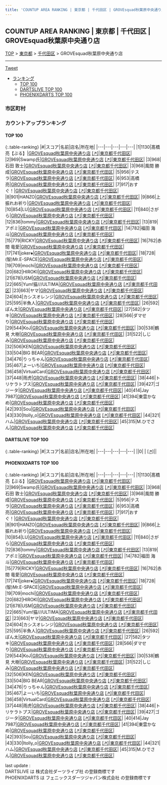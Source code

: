 ```yaml
---
title: 'COUNTUP AREA RANKING | 東京都 | 千代田区 | GROVEsquad秋葉原中央通り店'
---
```

## COUNTUP AREA RANKING | 東京都 | 千代田区 | GROVEsquad秋葉原中央通り店

[TOP](/darts/rank/) > [東京都](/darts/rank/東京都/) > [千代田区](/darts/rank/東京都/千代田区/) > GROVEsquad秋葉原中央通り店

___

<a href="https://twitter.com/share?ref_src=twsrc%5Etfw" data-text="COUNTUP AREA RANKING | 東京都千代田区GROVEsquad秋葉原中央通り店" class="twitter-share-button" data-hashtags="DARTSLIVE,PHOENIXDARTS,darts,ダーツ" data-show-count="false">Tweet</a>

* [ランキング](#カウントアップランキング)
    * [TOP 100](#top-100)
    * [DARTSLIVE TOP 100](#dartslive-top-100)
    * [PHOENIXDARTS TOP 100](#phoenixdarts-top-100)

### 市区町村

<ul>

</ul>

### カウントアップランキング

#### TOP 100



{:.table-ranking}
|#|スコア|名前|店名|所在地|
|---|---|---|---|---|
|1|1130|<span class="rank-name-pd">髙橋 亮【ぶる】</span>|<a href="/darts/rank/shops/85159.html">GROVEsquad秋葉原中央通り店</a> <a href="https://vs.phoenixdarts.com/jp/shop/shopDetailInfo/s_85159?s_seq=85159">[↗]</a>|<a href="/darts/rank/東京都/千代田区">東京都千代田区</a>|
|2|969|<span class="rank-name-pd">Swamp氏</span>|<a href="/darts/rank/shops/85159.html">GROVEsquad秋葉原中央通り店</a> <a href="https://vs.phoenixdarts.com/jp/shop/shopDetailInfo/s_85159?s_seq=85159">[↗]</a>|<a href="/darts/rank/東京都/千代田区">東京都千代田区</a>|
|3|968|<span class="rank-name-pd"><span class="pro-icon-pd"></span>石田 敦士</span>|<a href="/darts/rank/shops/85159.html">GROVEsquad秋葉原中央通り店</a> <a href="https://vs.phoenixdarts.com/jp/shop/shopDetailInfo/s_85159?s_seq=85159">[↗]</a>|<a href="/darts/rank/東京都/千代田区">東京都千代田区</a>|
|3|968|<span class="rank-name-pd"><span class="pro-icon-pd"></span>風間 勝成</span>|<a href="/darts/rank/shops/85159.html">GROVEsquad秋葉原中央通り店</a> <a href="https://vs.phoenixdarts.com/jp/shop/shopDetailInfo/s_85159?s_seq=85159">[↗]</a>|<a href="/darts/rank/東京都/千代田区">東京都千代田区</a>|
|5|956|<span class="rank-name-pd">テスラ</span>|<a href="/darts/rank/shops/85159.html">GROVEsquad秋葉原中央通り店</a> <a href="https://vs.phoenixdarts.com/jp/shop/shopDetailInfo/s_85159?s_seq=85159">[↗]</a>|<a href="/darts/rank/東京都/千代田区">東京都千代田区</a>|
|6|953|<span class="rank-name-pd"><span class="pro-icon-pd"></span>高橋  亮</span>|<a href="/darts/rank/shops/85159.html">GROVEsquad秋葉原中央通り店</a> <a href="https://vs.phoenixdarts.com/jp/shop/shopDetailInfo/s_85159?s_seq=85159">[↗]</a>|<a href="/darts/rank/東京都/千代田区">東京都千代田区</a>|
|7|917|<span class="rank-name-pd">おすぐ！</span>|<a href="/darts/rank/shops/85159.html">GROVEsquad秋葉原中央通り店</a> <a href="https://vs.phoenixdarts.com/jp/shop/shopDetailInfo/s_85159?s_seq=85159">[↗]</a>|<a href="/darts/rank/東京都/千代田区">東京都千代田区</a>|
|8|901|<span class="rank-name-pd">HANZO</span>|<a href="/darts/rank/shops/85159.html">GROVEsquad秋葉原中央通り店</a> <a href="https://vs.phoenixdarts.com/jp/shop/shopDetailInfo/s_85159?s_seq=85159">[↗]</a>|<a href="/darts/rank/東京都/千代田区">東京都千代田区</a>|
|9|866|<span class="rank-name-pd">上振れお祈り</span>|<a href="/darts/rank/shops/85159.html">GROVEsquad秋葉原中央通り店</a> <a href="https://vs.phoenixdarts.com/jp/shop/shopDetailInfo/s_85159?s_seq=85159">[↗]</a>|<a href="/darts/rank/東京都/千代田区">東京都千代田区</a>|
|10|854|<span class="rank-name-pd">LU</span>|<a href="/darts/rank/shops/85159.html">GROVEsquad秋葉原中央通り店</a> <a href="https://vs.phoenixdarts.com/jp/shop/shopDetailInfo/s_85159?s_seq=85159">[↗]</a>|<a href="/darts/rank/東京都/千代田区">東京都千代田区</a>|
|11|840|<span class="rank-name-pd">さがら</span>|<a href="/darts/rank/shops/85159.html">GROVEsquad秋葉原中央通り店</a> <a href="https://vs.phoenixdarts.com/jp/shop/shopDetailInfo/s_85159?s_seq=85159">[↗]</a>|<a href="/darts/rank/東京都/千代田区">東京都千代田区</a>|
|12|836|<span class="rank-name-pd">tommy</span>|<a href="/darts/rank/shops/85159.html">GROVEsquad秋葉原中央通り店</a> <a href="https://vs.phoenixdarts.com/jp/shop/shopDetailInfo/s_85159?s_seq=85159">[↗]</a>|<a href="/darts/rank/東京都/千代田区">東京都千代田区</a>|
|13|819|<span class="rank-name-pd">アポミ</span>|<a href="/darts/rank/shops/85159.html">GROVEsquad秋葉原中央通り店</a> <a href="https://vs.phoenixdarts.com/jp/shop/shopDetailInfo/s_85159?s_seq=85159">[↗]</a>|<a href="/darts/rank/東京都/千代田区">東京都千代田区</a>|
|14|782|<span class="rank-name-pd"><span class="pro-icon-pd"></span>福田 海斗</span>|<a href="/darts/rank/shops/85159.html">GROVEsquad秋葉原中央通り店</a> <a href="https://vs.phoenixdarts.com/jp/shop/shopDetailInfo/s_85159?s_seq=85159">[↗]</a>|<a href="/darts/rank/東京都/千代田区">東京都千代田区</a>|
|15|779|<span class="rank-name-pd">RICKY</span>|<a href="/darts/rank/shops/85159.html">GROVEsquad秋葉原中央通り店</a> <a href="https://vs.phoenixdarts.com/jp/shop/shopDetailInfo/s_85159?s_seq=85159">[↗]</a>|<a href="/darts/rank/東京都/千代田区">東京都千代田区</a>|
|16|762|<span class="rank-name-pd"><span class="pro-icon-pd"></span>赤間 竜愛</span>|<a href="/darts/rank/shops/85159.html">GROVEsquad秋葉原中央通り店</a> <a href="https://vs.phoenixdarts.com/jp/shop/shopDetailInfo/s_85159?s_seq=85159">[↗]</a>|<a href="/darts/rank/東京都/千代田区">東京都千代田区</a>|
|17|741|<span class="rank-name-pd">joker♠️</span>|<a href="/darts/rank/shops/85159.html">GROVEsquad秋葉原中央通り店</a> <a href="https://vs.phoenixdarts.com/jp/shop/shopDetailInfo/s_85159?s_seq=85159">[↗]</a>|<a href="/darts/rank/東京都/千代田区">東京都千代田区</a>|
|18|728|<span class="rank-name-pd">(智)Mr.E-SPACE</span>|<a href="/darts/rank/shops/85159.html">GROVEsquad秋葉原中央通り店</a> <a href="https://vs.phoenixdarts.com/jp/shop/shopDetailInfo/s_85159?s_seq=85159">[↗]</a>|<a href="/darts/rank/東京都/千代田区">東京都千代田区</a>|
|19|709|<span class="rank-name-pd">mochi</span>|<a href="/darts/rank/shops/85159.html">GROVEsquad秋葉原中央通り店</a> <a href="https://vs.phoenixdarts.com/jp/shop/shopDetailInfo/s_85159?s_seq=85159">[↗]</a>|<a href="/darts/rank/東京都/千代田区">東京都千代田区</a>|
|20|682|<span class="rank-name-pd">HIROKI</span>|<a href="/darts/rank/shops/85159.html">GROVEsquad秋葉原中央通り店</a> <a href="https://vs.phoenixdarts.com/jp/shop/shopDetailInfo/s_85159?s_seq=85159">[↗]</a>|<a href="/darts/rank/東京都/千代田区">東京都千代田区</a>|
|21|678|<span class="rank-name-pd">USM</span>|<a href="/darts/rank/shops/85159.html">GROVEsquad秋葉原中央通り店</a> <a href="https://vs.phoenixdarts.com/jp/shop/shopDetailInfo/s_85159?s_seq=85159">[↗]</a>|<a href="/darts/rank/東京都/千代田区">東京都千代田区</a>|
|22|665|<span class="rank-name-pd">Yum!猫///ULTIMA</span>|<a href="/darts/rank/shops/85159.html">GROVEsquad秋葉原中央通り店</a> <a href="https://vs.phoenixdarts.com/jp/shop/shopDetailInfo/s_85159?s_seq=85159">[↗]</a>|<a href="/darts/rank/東京都/千代田区">東京都千代田区</a>|
|23|663|<span class="rank-name-pd">ヤマ</span>|<a href="/darts/rank/shops/85159.html">GROVEsquad秋葉原中央通り店</a> <a href="https://vs.phoenixdarts.com/jp/shop/shopDetailInfo/s_85159?s_seq=85159">[↗]</a>|<a href="/darts/rank/東京都/千代田区">東京都千代田区</a>|
|24|604|<span class="rank-name-pd">カシスオレンジ</span>|<a href="/darts/rank/shops/85159.html">GROVEsquad秋葉原中央通り店</a> <a href="https://vs.phoenixdarts.com/jp/shop/shopDetailInfo/s_85159?s_seq=85159">[↗]</a>|<a href="/darts/rank/東京都/千代田区">東京都千代田区</a>|
|25|595|<span class="rank-name-pd">半魚人</span>|<a href="/darts/rank/shops/85159.html">GROVEsquad秋葉原中央通り店</a> <a href="https://vs.phoenixdarts.com/jp/shop/shopDetailInfo/s_85159?s_seq=85159">[↗]</a>|<a href="/darts/rank/東京都/千代田区">東京都千代田区</a>|
|26|592|<span class="rank-name-pd">ぽん太</span>|<a href="/darts/rank/shops/85159.html">GROVEsquad秋葉原中央通り店</a> <a href="https://vs.phoenixdarts.com/jp/shop/shopDetailInfo/s_85159?s_seq=85159">[↗]</a>|<a href="/darts/rank/東京都/千代田区">東京都千代田区</a>|
|27|582|<span class="rank-name-pd">タツキ</span>|<a href="/darts/rank/shops/85159.html">GROVEsquad秋葉原中央通り店</a> <a href="https://vs.phoenixdarts.com/jp/shop/shopDetailInfo/s_85159?s_seq=85159">[↗]</a>|<a href="/darts/rank/東京都/千代田区">東京都千代田区</a>|
|28|566|<span class="rank-name-pd">ダマせり</span>|<a href="/darts/rank/shops/85159.html">GROVEsquad秋葉原中央通り店</a> <a href="https://vs.phoenixdarts.com/jp/shop/shopDetailInfo/s_85159?s_seq=85159">[↗]</a>|<a href="/darts/rank/東京都/千代田区">東京都千代田区</a>|
|29|544|<span class="rank-name-pd">KoJ</span>|<a href="/darts/rank/shops/85159.html">GROVEsquad秋葉原中央通り店</a> <a href="https://vs.phoenixdarts.com/jp/shop/shopDetailInfo/s_85159?s_seq=85159">[↗]</a>|<a href="/darts/rank/東京都/千代田区">東京都千代田区</a>|
|30|538|<span class="rank-name-pd"><span class="pro-icon-pd"></span>鶴見 大樹</span>|<a href="/darts/rank/shops/85159.html">GROVEsquad秋葉原中央通り店</a> <a href="https://vs.phoenixdarts.com/jp/shop/shopDetailInfo/s_85159?s_seq=85159">[↗]</a>|<a href="/darts/rank/東京都/千代田区">東京都千代田区</a>|
|31|522|<span class="rank-name-pd">しじみ</span>|<a href="/darts/rank/shops/85159.html">GROVEsquad秋葉原中央通り店</a> <a href="https://vs.phoenixdarts.com/jp/shop/shopDetailInfo/s_85159?s_seq=85159">[↗]</a>|<a href="/darts/rank/東京都/千代田区">東京都千代田区</a>|
|32|506|<span class="rank-name-pd">KEN</span>|<a href="/darts/rank/shops/85159.html">GROVEsquad秋葉原中央通り店</a> <a href="https://vs.phoenixdarts.com/jp/shop/shopDetailInfo/s_85159?s_seq=85159">[↗]</a>|<a href="/darts/rank/東京都/千代田区">東京都千代田区</a>|
|33|504|<span class="rank-name-pd">BIG BEAR</span>|<a href="/darts/rank/shops/85159.html">GROVEsquad秋葉原中央通り店</a> <a href="https://vs.phoenixdarts.com/jp/shop/shopDetailInfo/s_85159?s_seq=85159">[↗]</a>|<a href="/darts/rank/東京都/千代田区">東京都千代田区</a>|
|34|476|<span class="rank-name-pd">りっちゃん</span>|<a href="/darts/rank/shops/85159.html">GROVEsquad秋葉原中央通り店</a> <a href="https://vs.phoenixdarts.com/jp/shop/shopDetailInfo/s_85159?s_seq=85159">[↗]</a>|<a href="/darts/rank/東京都/千代田区">東京都千代田区</a>|
|35|467|<span class="rank-name-pd">よーいち</span>|<a href="/darts/rank/shops/85159.html">GROVEsquad秋葉原中央通り店</a> <a href="https://vs.phoenixdarts.com/jp/shop/shopDetailInfo/s_85159?s_seq=85159">[↗]</a>|<a href="/darts/rank/東京都/千代田区">東京都千代田区</a>|
|36|458|<span class="rank-name-pd">VirtualCard</span>|<a href="/darts/rank/shops/85159.html">GROVEsquad秋葉原中央通り店</a> <a href="https://vs.phoenixdarts.com/jp/shop/shopDetailInfo/s_85159?s_seq=85159">[↗]</a>|<a href="/darts/rank/東京都/千代田区">東京都千代田区</a>|
|37|448|<span class="rank-name-pd">雨虎</span>|<a href="/darts/rank/shops/85159.html">GROVEsquad秋葉原中央通り店</a> <a href="https://vs.phoenixdarts.com/jp/shop/shopDetailInfo/s_85159?s_seq=85159">[↗]</a>|<a href="/darts/rank/東京都/千代田区">東京都千代田区</a>|
|38|446|<span class="rank-name-pd">トリケラトプス</span>|<a href="/darts/rank/shops/85159.html">GROVEsquad秋葉原中央通り店</a> <a href="https://vs.phoenixdarts.com/jp/shop/shopDetailInfo/s_85159?s_seq=85159">[↗]</a>|<a href="/darts/rank/東京都/千代田区">東京都千代田区</a>|
|39|427|<span class="rank-name-pd">ゴジータ</span>|<a href="/darts/rank/shops/85159.html">GROVEsquad秋葉原中央通り店</a> <a href="https://vs.phoenixdarts.com/jp/shop/shopDetailInfo/s_85159?s_seq=85159">[↗]</a>|<a href="/darts/rank/東京都/千代田区">東京都千代田区</a>|
|40|414|<span class="rank-name-pd">Jay 7987</span>|<a href="/darts/rank/shops/85159.html">GROVEsquad秋葉原中央通り店</a> <a href="https://vs.phoenixdarts.com/jp/shop/shopDetailInfo/s_85159?s_seq=85159">[↗]</a>|<a href="/darts/rank/東京都/千代田区">東京都千代田区</a>|
|41|394|<span class="rank-name-pd">東雲かなめ</span>|<a href="/darts/rank/shops/85159.html">GROVEsquad秋葉原中央通り店</a> <a href="https://vs.phoenixdarts.com/jp/shop/shopDetailInfo/s_85159?s_seq=85159">[↗]</a>|<a href="/darts/rank/東京都/千代田区">東京都千代田区</a>|
|42|393|<span class="rank-name-pd">Sou</span>|<a href="/darts/rank/shops/85159.html">GROVEsquad秋葉原中央通り店</a> <a href="https://vs.phoenixdarts.com/jp/shop/shopDetailInfo/s_85159?s_seq=85159">[↗]</a>|<a href="/darts/rank/東京都/千代田区">東京都千代田区</a>|
|43|330|<span class="rank-name-pd">Itolly_o</span>|<a href="/darts/rank/shops/85159.html">GROVEsquad秋葉原中央通り店</a> <a href="https://vs.phoenixdarts.com/jp/shop/shopDetailInfo/s_85159?s_seq=85159">[↗]</a>|<a href="/darts/rank/東京都/千代田区">東京都千代田区</a>|
|44|321|<span class="rank-name-pd">ハム</span>|<a href="/darts/rank/shops/85159.html">GROVEsquad秋葉原中央通り店</a> <a href="https://vs.phoenixdarts.com/jp/shop/shopDetailInfo/s_85159?s_seq=85159">[↗]</a>|<a href="/darts/rank/東京都/千代田区">東京都千代田区</a>|
|45|315|<span class="rank-name-pd">M.ひでさん</span>|<a href="/darts/rank/shops/85159.html">GROVEsquad秋葉原中央通り店</a> <a href="https://vs.phoenixdarts.com/jp/shop/shopDetailInfo/s_85159?s_seq=85159">[↗]</a>|<a href="/darts/rank/東京都/千代田区">東京都千代田区</a>|


#### DARTSLIVE TOP 100



{:.table-ranking}
|#|スコア|名前|店名|所在地|
|---|---|---|---|---|
||0|<span class="rank-name-dl"> </span>|<a href="/darts/rank/shops/.html"></a> <a href="">[↗]</a>|<a href="/darts/rank//"></a>|


#### PHOENIXDARTS TOP 100



{:.table-ranking}
|#|スコア|名前|店名|所在地|
|---|---|---|---|---|
|1|1130|<span class="rank-name-pd">髙橋 亮【ぶる】</span>|<a href="/darts/rank/shops/85159.html">GROVEsquad秋葉原中央通り店</a> <a href="https://vs.phoenixdarts.com/jp/shop/shopDetailInfo/s_85159?s_seq=85159">[↗]</a>|<a href="/darts/rank/東京都/千代田区">東京都千代田区</a>|
|2|969|<span class="rank-name-pd">Swamp氏</span>|<a href="/darts/rank/shops/85159.html">GROVEsquad秋葉原中央通り店</a> <a href="https://vs.phoenixdarts.com/jp/shop/shopDetailInfo/s_85159?s_seq=85159">[↗]</a>|<a href="/darts/rank/東京都/千代田区">東京都千代田区</a>|
|3|968|<span class="rank-name-pd"><span class="pro-icon-pd"></span>石田 敦士</span>|<a href="/darts/rank/shops/85159.html">GROVEsquad秋葉原中央通り店</a> <a href="https://vs.phoenixdarts.com/jp/shop/shopDetailInfo/s_85159?s_seq=85159">[↗]</a>|<a href="/darts/rank/東京都/千代田区">東京都千代田区</a>|
|3|968|<span class="rank-name-pd"><span class="pro-icon-pd"></span>風間 勝成</span>|<a href="/darts/rank/shops/85159.html">GROVEsquad秋葉原中央通り店</a> <a href="https://vs.phoenixdarts.com/jp/shop/shopDetailInfo/s_85159?s_seq=85159">[↗]</a>|<a href="/darts/rank/東京都/千代田区">東京都千代田区</a>|
|5|956|<span class="rank-name-pd">テスラ</span>|<a href="/darts/rank/shops/85159.html">GROVEsquad秋葉原中央通り店</a> <a href="https://vs.phoenixdarts.com/jp/shop/shopDetailInfo/s_85159?s_seq=85159">[↗]</a>|<a href="/darts/rank/東京都/千代田区">東京都千代田区</a>|
|6|953|<span class="rank-name-pd"><span class="pro-icon-pd"></span>高橋  亮</span>|<a href="/darts/rank/shops/85159.html">GROVEsquad秋葉原中央通り店</a> <a href="https://vs.phoenixdarts.com/jp/shop/shopDetailInfo/s_85159?s_seq=85159">[↗]</a>|<a href="/darts/rank/東京都/千代田区">東京都千代田区</a>|
|7|917|<span class="rank-name-pd">おすぐ！</span>|<a href="/darts/rank/shops/85159.html">GROVEsquad秋葉原中央通り店</a> <a href="https://vs.phoenixdarts.com/jp/shop/shopDetailInfo/s_85159?s_seq=85159">[↗]</a>|<a href="/darts/rank/東京都/千代田区">東京都千代田区</a>|
|8|901|<span class="rank-name-pd">HANZO</span>|<a href="/darts/rank/shops/85159.html">GROVEsquad秋葉原中央通り店</a> <a href="https://vs.phoenixdarts.com/jp/shop/shopDetailInfo/s_85159?s_seq=85159">[↗]</a>|<a href="/darts/rank/東京都/千代田区">東京都千代田区</a>|
|9|866|<span class="rank-name-pd">上振れお祈り</span>|<a href="/darts/rank/shops/85159.html">GROVEsquad秋葉原中央通り店</a> <a href="https://vs.phoenixdarts.com/jp/shop/shopDetailInfo/s_85159?s_seq=85159">[↗]</a>|<a href="/darts/rank/東京都/千代田区">東京都千代田区</a>|
|10|854|<span class="rank-name-pd">LU</span>|<a href="/darts/rank/shops/85159.html">GROVEsquad秋葉原中央通り店</a> <a href="https://vs.phoenixdarts.com/jp/shop/shopDetailInfo/s_85159?s_seq=85159">[↗]</a>|<a href="/darts/rank/東京都/千代田区">東京都千代田区</a>|
|11|840|<span class="rank-name-pd">さがら</span>|<a href="/darts/rank/shops/85159.html">GROVEsquad秋葉原中央通り店</a> <a href="https://vs.phoenixdarts.com/jp/shop/shopDetailInfo/s_85159?s_seq=85159">[↗]</a>|<a href="/darts/rank/東京都/千代田区">東京都千代田区</a>|
|12|836|<span class="rank-name-pd">tommy</span>|<a href="/darts/rank/shops/85159.html">GROVEsquad秋葉原中央通り店</a> <a href="https://vs.phoenixdarts.com/jp/shop/shopDetailInfo/s_85159?s_seq=85159">[↗]</a>|<a href="/darts/rank/東京都/千代田区">東京都千代田区</a>|
|13|819|<span class="rank-name-pd">アポミ</span>|<a href="/darts/rank/shops/85159.html">GROVEsquad秋葉原中央通り店</a> <a href="https://vs.phoenixdarts.com/jp/shop/shopDetailInfo/s_85159?s_seq=85159">[↗]</a>|<a href="/darts/rank/東京都/千代田区">東京都千代田区</a>|
|14|782|<span class="rank-name-pd"><span class="pro-icon-pd"></span>福田 海斗</span>|<a href="/darts/rank/shops/85159.html">GROVEsquad秋葉原中央通り店</a> <a href="https://vs.phoenixdarts.com/jp/shop/shopDetailInfo/s_85159?s_seq=85159">[↗]</a>|<a href="/darts/rank/東京都/千代田区">東京都千代田区</a>|
|15|779|<span class="rank-name-pd">RICKY</span>|<a href="/darts/rank/shops/85159.html">GROVEsquad秋葉原中央通り店</a> <a href="https://vs.phoenixdarts.com/jp/shop/shopDetailInfo/s_85159?s_seq=85159">[↗]</a>|<a href="/darts/rank/東京都/千代田区">東京都千代田区</a>|
|16|762|<span class="rank-name-pd"><span class="pro-icon-pd"></span>赤間 竜愛</span>|<a href="/darts/rank/shops/85159.html">GROVEsquad秋葉原中央通り店</a> <a href="https://vs.phoenixdarts.com/jp/shop/shopDetailInfo/s_85159?s_seq=85159">[↗]</a>|<a href="/darts/rank/東京都/千代田区">東京都千代田区</a>|
|17|741|<span class="rank-name-pd">joker♠️</span>|<a href="/darts/rank/shops/85159.html">GROVEsquad秋葉原中央通り店</a> <a href="https://vs.phoenixdarts.com/jp/shop/shopDetailInfo/s_85159?s_seq=85159">[↗]</a>|<a href="/darts/rank/東京都/千代田区">東京都千代田区</a>|
|18|728|<span class="rank-name-pd">(智)Mr.E-SPACE</span>|<a href="/darts/rank/shops/85159.html">GROVEsquad秋葉原中央通り店</a> <a href="https://vs.phoenixdarts.com/jp/shop/shopDetailInfo/s_85159?s_seq=85159">[↗]</a>|<a href="/darts/rank/東京都/千代田区">東京都千代田区</a>|
|19|709|<span class="rank-name-pd">mochi</span>|<a href="/darts/rank/shops/85159.html">GROVEsquad秋葉原中央通り店</a> <a href="https://vs.phoenixdarts.com/jp/shop/shopDetailInfo/s_85159?s_seq=85159">[↗]</a>|<a href="/darts/rank/東京都/千代田区">東京都千代田区</a>|
|20|682|<span class="rank-name-pd">HIROKI</span>|<a href="/darts/rank/shops/85159.html">GROVEsquad秋葉原中央通り店</a> <a href="https://vs.phoenixdarts.com/jp/shop/shopDetailInfo/s_85159?s_seq=85159">[↗]</a>|<a href="/darts/rank/東京都/千代田区">東京都千代田区</a>|
|21|678|<span class="rank-name-pd">USM</span>|<a href="/darts/rank/shops/85159.html">GROVEsquad秋葉原中央通り店</a> <a href="https://vs.phoenixdarts.com/jp/shop/shopDetailInfo/s_85159?s_seq=85159">[↗]</a>|<a href="/darts/rank/東京都/千代田区">東京都千代田区</a>|
|22|665|<span class="rank-name-pd">Yum!猫///ULTIMA</span>|<a href="/darts/rank/shops/85159.html">GROVEsquad秋葉原中央通り店</a> <a href="https://vs.phoenixdarts.com/jp/shop/shopDetailInfo/s_85159?s_seq=85159">[↗]</a>|<a href="/darts/rank/東京都/千代田区">東京都千代田区</a>|
|23|663|<span class="rank-name-pd">ヤマ</span>|<a href="/darts/rank/shops/85159.html">GROVEsquad秋葉原中央通り店</a> <a href="https://vs.phoenixdarts.com/jp/shop/shopDetailInfo/s_85159?s_seq=85159">[↗]</a>|<a href="/darts/rank/東京都/千代田区">東京都千代田区</a>|
|24|604|<span class="rank-name-pd">カシスオレンジ</span>|<a href="/darts/rank/shops/85159.html">GROVEsquad秋葉原中央通り店</a> <a href="https://vs.phoenixdarts.com/jp/shop/shopDetailInfo/s_85159?s_seq=85159">[↗]</a>|<a href="/darts/rank/東京都/千代田区">東京都千代田区</a>|
|25|595|<span class="rank-name-pd">半魚人</span>|<a href="/darts/rank/shops/85159.html">GROVEsquad秋葉原中央通り店</a> <a href="https://vs.phoenixdarts.com/jp/shop/shopDetailInfo/s_85159?s_seq=85159">[↗]</a>|<a href="/darts/rank/東京都/千代田区">東京都千代田区</a>|
|26|592|<span class="rank-name-pd">ぽん太</span>|<a href="/darts/rank/shops/85159.html">GROVEsquad秋葉原中央通り店</a> <a href="https://vs.phoenixdarts.com/jp/shop/shopDetailInfo/s_85159?s_seq=85159">[↗]</a>|<a href="/darts/rank/東京都/千代田区">東京都千代田区</a>|
|27|582|<span class="rank-name-pd">タツキ</span>|<a href="/darts/rank/shops/85159.html">GROVEsquad秋葉原中央通り店</a> <a href="https://vs.phoenixdarts.com/jp/shop/shopDetailInfo/s_85159?s_seq=85159">[↗]</a>|<a href="/darts/rank/東京都/千代田区">東京都千代田区</a>|
|28|566|<span class="rank-name-pd">ダマせり</span>|<a href="/darts/rank/shops/85159.html">GROVEsquad秋葉原中央通り店</a> <a href="https://vs.phoenixdarts.com/jp/shop/shopDetailInfo/s_85159?s_seq=85159">[↗]</a>|<a href="/darts/rank/東京都/千代田区">東京都千代田区</a>|
|29|544|<span class="rank-name-pd">KoJ</span>|<a href="/darts/rank/shops/85159.html">GROVEsquad秋葉原中央通り店</a> <a href="https://vs.phoenixdarts.com/jp/shop/shopDetailInfo/s_85159?s_seq=85159">[↗]</a>|<a href="/darts/rank/東京都/千代田区">東京都千代田区</a>|
|30|538|<span class="rank-name-pd"><span class="pro-icon-pd"></span>鶴見 大樹</span>|<a href="/darts/rank/shops/85159.html">GROVEsquad秋葉原中央通り店</a> <a href="https://vs.phoenixdarts.com/jp/shop/shopDetailInfo/s_85159?s_seq=85159">[↗]</a>|<a href="/darts/rank/東京都/千代田区">東京都千代田区</a>|
|31|522|<span class="rank-name-pd">しじみ</span>|<a href="/darts/rank/shops/85159.html">GROVEsquad秋葉原中央通り店</a> <a href="https://vs.phoenixdarts.com/jp/shop/shopDetailInfo/s_85159?s_seq=85159">[↗]</a>|<a href="/darts/rank/東京都/千代田区">東京都千代田区</a>|
|32|506|<span class="rank-name-pd">KEN</span>|<a href="/darts/rank/shops/85159.html">GROVEsquad秋葉原中央通り店</a> <a href="https://vs.phoenixdarts.com/jp/shop/shopDetailInfo/s_85159?s_seq=85159">[↗]</a>|<a href="/darts/rank/東京都/千代田区">東京都千代田区</a>|
|33|504|<span class="rank-name-pd">BIG BEAR</span>|<a href="/darts/rank/shops/85159.html">GROVEsquad秋葉原中央通り店</a> <a href="https://vs.phoenixdarts.com/jp/shop/shopDetailInfo/s_85159?s_seq=85159">[↗]</a>|<a href="/darts/rank/東京都/千代田区">東京都千代田区</a>|
|34|476|<span class="rank-name-pd">りっちゃん</span>|<a href="/darts/rank/shops/85159.html">GROVEsquad秋葉原中央通り店</a> <a href="https://vs.phoenixdarts.com/jp/shop/shopDetailInfo/s_85159?s_seq=85159">[↗]</a>|<a href="/darts/rank/東京都/千代田区">東京都千代田区</a>|
|35|467|<span class="rank-name-pd">よーいち</span>|<a href="/darts/rank/shops/85159.html">GROVEsquad秋葉原中央通り店</a> <a href="https://vs.phoenixdarts.com/jp/shop/shopDetailInfo/s_85159?s_seq=85159">[↗]</a>|<a href="/darts/rank/東京都/千代田区">東京都千代田区</a>|
|36|458|<span class="rank-name-pd">VirtualCard</span>|<a href="/darts/rank/shops/85159.html">GROVEsquad秋葉原中央通り店</a> <a href="https://vs.phoenixdarts.com/jp/shop/shopDetailInfo/s_85159?s_seq=85159">[↗]</a>|<a href="/darts/rank/東京都/千代田区">東京都千代田区</a>|
|37|448|<span class="rank-name-pd">雨虎</span>|<a href="/darts/rank/shops/85159.html">GROVEsquad秋葉原中央通り店</a> <a href="https://vs.phoenixdarts.com/jp/shop/shopDetailInfo/s_85159?s_seq=85159">[↗]</a>|<a href="/darts/rank/東京都/千代田区">東京都千代田区</a>|
|38|446|<span class="rank-name-pd">トリケラトプス</span>|<a href="/darts/rank/shops/85159.html">GROVEsquad秋葉原中央通り店</a> <a href="https://vs.phoenixdarts.com/jp/shop/shopDetailInfo/s_85159?s_seq=85159">[↗]</a>|<a href="/darts/rank/東京都/千代田区">東京都千代田区</a>|
|39|427|<span class="rank-name-pd">ゴジータ</span>|<a href="/darts/rank/shops/85159.html">GROVEsquad秋葉原中央通り店</a> <a href="https://vs.phoenixdarts.com/jp/shop/shopDetailInfo/s_85159?s_seq=85159">[↗]</a>|<a href="/darts/rank/東京都/千代田区">東京都千代田区</a>|
|40|414|<span class="rank-name-pd">Jay 7987</span>|<a href="/darts/rank/shops/85159.html">GROVEsquad秋葉原中央通り店</a> <a href="https://vs.phoenixdarts.com/jp/shop/shopDetailInfo/s_85159?s_seq=85159">[↗]</a>|<a href="/darts/rank/東京都/千代田区">東京都千代田区</a>|
|41|394|<span class="rank-name-pd">東雲かなめ</span>|<a href="/darts/rank/shops/85159.html">GROVEsquad秋葉原中央通り店</a> <a href="https://vs.phoenixdarts.com/jp/shop/shopDetailInfo/s_85159?s_seq=85159">[↗]</a>|<a href="/darts/rank/東京都/千代田区">東京都千代田区</a>|
|42|393|<span class="rank-name-pd">Sou</span>|<a href="/darts/rank/shops/85159.html">GROVEsquad秋葉原中央通り店</a> <a href="https://vs.phoenixdarts.com/jp/shop/shopDetailInfo/s_85159?s_seq=85159">[↗]</a>|<a href="/darts/rank/東京都/千代田区">東京都千代田区</a>|
|43|330|<span class="rank-name-pd">Itolly_o</span>|<a href="/darts/rank/shops/85159.html">GROVEsquad秋葉原中央通り店</a> <a href="https://vs.phoenixdarts.com/jp/shop/shopDetailInfo/s_85159?s_seq=85159">[↗]</a>|<a href="/darts/rank/東京都/千代田区">東京都千代田区</a>|
|44|321|<span class="rank-name-pd">ハム</span>|<a href="/darts/rank/shops/85159.html">GROVEsquad秋葉原中央通り店</a> <a href="https://vs.phoenixdarts.com/jp/shop/shopDetailInfo/s_85159?s_seq=85159">[↗]</a>|<a href="/darts/rank/東京都/千代田区">東京都千代田区</a>|
|45|315|<span class="rank-name-pd">M.ひでさん</span>|<a href="/darts/rank/shops/85159.html">GROVEsquad秋葉原中央通り店</a> <a href="https://vs.phoenixdarts.com/jp/shop/shopDetailInfo/s_85159?s_seq=85159">[↗]</a>|<a href="/darts/rank/東京都/千代田区">東京都千代田区</a>|


<div class="footer border-top border-gray-light mt-5 pt-3 text-right text-gray">
    last update : <span style="font-weight: italic" id="foot_last_modified"></span><br />
    DARTSLIVE は 株式会社ダーツライブ社 の登録商標です<br />
    PHOENIXDARTS は フェニックスダーツジャパン株式会社 の登録商標です<br />
</div>

<script src="https://cdnjs.cloudflare.com/ajax/libs/jquery.tablesorter/2.31.3/js/jquery.tablesorter.min.js" integrity="sha512-qzgd5cYSZcosqpzpn7zF2ZId8f/8CHmFKZ8j7mU4OUXTNRd5g+ZHBPsgKEwoqxCtdQvExE5LprwwPAgoicguNg==" crossorigin="anonymous" referrerpolicy="no-referrer"></script>
<link rel="stylesheet" href="https://cdnjs.cloudflare.com/ajax/libs/jquery.tablesorter/2.31.3/css/theme.default.min.css" integrity="sha512-wghhOJkjQX0Lh3NSWvNKeZ0ZpNn+SPVXX1Qyc9OCaogADktxrBiBdKGDoqVUOyhStvMBmJQ8ZdMHiR3wuEq8+w==" crossorigin="anonymous" referrerpolicy="no-referrer" />
<script>
$(function() {
    $(".table-ranking").tablesorter({sortList:[[0, 0]]});
    $("#foot_last_modified").text(formatDate(new Date(document.lastModified), 'yyyy-MM-dd HH:mm:ss'));
});
</script>

<script async src="https://platform.twitter.com/widgets.js" charset="utf-8"></script>